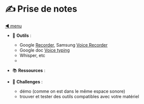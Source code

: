 # ✍ Prise de notes

[◀ menu](osint-ia.md)

- 🧰 **Outils** : 
	-  Google [Recorder](https://play.google.com/store/apps/details?id=com.google.android.apps.recorder&hl=en), Samsung [Voice Recorder](https://play.google.com/store/apps/details?id=com.sec.android.app.voicenote&hl=en) 
	-  Google doc [Voice typing](https://www.youtube.com/watch?v=LIz9UWi5z4w)
	-  Whisper, etc
	-
-  📚 **Ressources** :

- 🎯 **Challenges** :
	-  démo (comme on est dans le même espace sonore)
	- trouver et tester des outils compatibles avec votre matériel